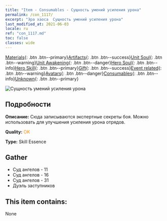 ```yaml
---
title: "Item - Consumables - Сущность умений усиления урона"
permalink: /con_1117/
excerpt: "Эра хаоса  Сущность умений усиления урона"
last_modified_at: 2021-06-03
locale: ru
ref: "con_1117.md"
toc: false
classes: wide
---
```

 [Materials](/ItemsRU/){: .btn .btn--primary}[Artifacts](/ItemsRU/Artifacts/){: .btn .btn--success}[Unit Soul](/ItemsRU/UnitSoul/){: .btn .btn--warning}[Unit Awakening](/ItemsRU/UnitAwakening/){: .btn .btn--danger}[Hero Soul](/ItemsRU/HeroSoul/){: .btn .btn--info}[Hero Skill](/ItemsRU/HeroSkill/){: .btn .btn--primary}[Gift](/ItemsRU/Gift/){: .btn .btn--success}[Event related](/ItemsRU/Events/){: .btn .btn--warning}[Avatars](/ItemsRU/Avatars/){: .btn .btn--danger}[Consumables](/ItemsRU/Consumables/){: .btn .btn--info}[Unknown](/ItemsRU/Unknown/){: .btn .btn--primary}

 ![Сущность умений усиления урона](/images/t/i_7008.png)

## Подробности
 **Описание:** Сюда записываются экспертные секреты боя. Можно использовать для улучшения усиления урона отрядов.

 **Quality:** <span style="color: #FF8C00">OK</span>

 **Type:** Skill Essence

## Gather

*    Суд ангелов - 11 
*    Суд ангелов - 16 
*    Суд ангелов - 31 
*    Дуэль заступников 

## This item contains:

  None

